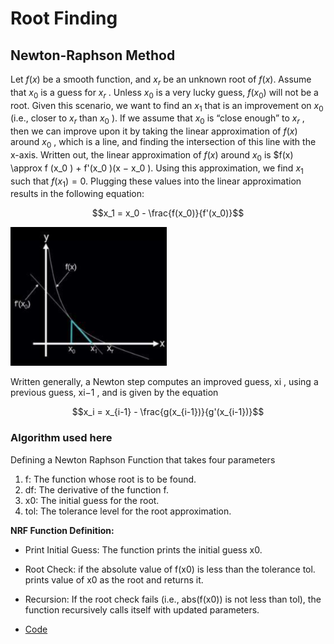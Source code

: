# Root Finding

## Newton-Raphson Method

Let $f(x)$ be a smooth function, and $x_r$ be an unknown root of $f(x)$. Assume that $x_0$ is a guess for
$x_r$ . Unless $x_0$ is a very lucky guess, $f(x_0)$ will not be a root. Given this scenario, we want to find an
$x_1$ that is an improvement on $x_0$ (i.e., closer to $x_r$ than $x_0$ ). If we assume that $x_0$ is “close enough”
to $x_r$ , then we can improve upon it by taking the linear approximation of $f(x)$ around $x_0$ , which is
a line, and finding the intersection of this line with the x-axis. Written out, the linear approximation
of $f(x)$ around $x_0$ is $f(x) \approx f (x_0 ) + f'(x_0 )(x − x_0 ). Using this approximation, we find $x_1$ such that
$f(x_1) = 0$. Plugging these values into the linear approximation results in the following equation:
```math
x_1 = x_0 - \frac{f(x_0)}{f'(x_0)}
```
[<img src="figure1.png" width="250"/>](figure1.png) 

Written generally, a Newton step computes an improved guess, xi , using a previous guess, xi−1 ,
and is given by the equation
```math
x_i = x_{i-1} - \frac{g(x_{i-1})}{g'(x_{i-1})}
```

### Algorithm used here
Defining a Newton Raphson Function that takes four parameters
1. f: The function whose root is to be found.
2. df: The derivative of the function f.
3. x0: The initial guess for the root.
4. tol: The tolerance level for the root approximation.

**NRF Function Definition:**
- Print Initial Guess: The function prints the initial guess x0.
- Root Check: if the absolute value of f(x0) is less than the tolerance tol. prints value of x0 as the root and returns it.
- Recursion: If the root check fails (i.e., abs(f(x0)) is not less than tol), the function recursively calls itself with updated parameters.

- [Code](https://github.com/nishantaMishra/computational-physics-in-python/blob/main/newtonRaphsonMethod/newtonRaphson.py)
